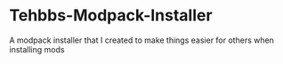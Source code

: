 # Tehbbs-Modpack-Installer
A modpack installer that I created to make things easier for others when installing mods
